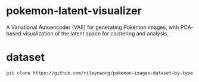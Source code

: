 # pokemon-latent-visualizer
A Variational Autoencoder (VAE) for generating Pokémon images, with PCA-based visualization of the latent space for clustering and analysis.

# dataset
```bash
git clone https://github.com/rileynwong/pokemon-images-dataset-by-type
```
